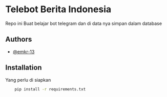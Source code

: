 
# Telebot Berita Indonesia

Repo ini Buat belajar bot telegram dan di data nya simpan dalam database 


## Authors

- [@emkr-13](https://www.github.com/emkr-13)


## Installation

Yang perlu di siapkan 

```bash
    pip install -r requirements.txt
```
